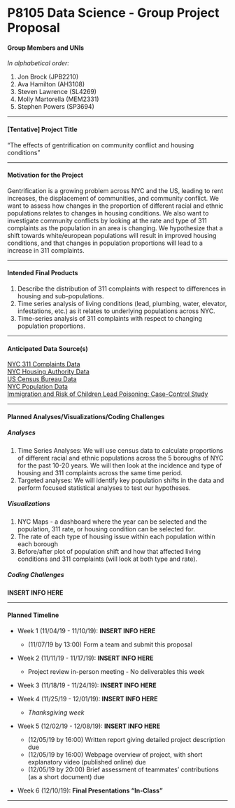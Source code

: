 P8105 Data Science - Group Project Proposal
================

#### Group Members and UNIs

*In alphabetical order:*

1.  Jon Brock (JPB2210)  
2.  Ava Hamilton (AH3108)  
3.  Steven Lawrence (SL4269)  
4.  Molly Martorella (MEM2331)  
5.  Stephen Powers (SP3694)

-----

#### \[Tentative\] Project Title

“The effects of gentrification on community conflict and housing
conditions”

-----

#### Motivation for the Project

Gentrification is a growing problem across NYC and the US, leading to
rent increases, the displacement of communities, and community conflict.
We want to assess how changes in the proportion of different racial and
ethnic populations relates to changes in housing conditions. We also
want to investigate community conflicts by looking at the rate and type
of 311 complaints as the population in an area is changing. We
hypothesize that a shift towards white/european populations will result
in improved housing conditions, and that changes in population
proportions will lead to a increase in 311 complaints.

-----

#### Intended Final Products

1.  Describe the distribution of 311 complaints with respect to
    differences in housing and sub-populations.
2.  Time series analysis of living conditions (lead, plumbing, water,
    elevator, infestations, etc.) as it relates to underlying
    populations across NYC.
3.  Time-series analysis of 311 complaints with respect to changing
    population proportions.

-----

#### Anticipated Data Source(s)

[NYC 311 Complaints
Data](https://data.cityofnewyork.us/d/erm2-nwe9/visualization)  
[NYC Housing Authority
Data](https://data.cityofnewyork.us/Housing-Development/NYCHA-Development-Data-Book/evjd-dqpz)  
[US Census Bureau
Data](https://www.census.gov/data/tables/time-series/demo/housing-patterns/housing-patterns-tables.html)  
[NYC Population
Data](https://www1.nyc.gov/site/planning/planning-level/nyc-population/nyc-population.page)  
[Immigration and Risk of Children Lead Poisoning: Case-Control
Study](https://ajph.aphapublications.org/doi/full/10.2105/AJPH.2006.093229)

-----

#### Planned Analyses/Visualizations/Coding Challenges

##### *Analyses*

1.  Time Series Analyses: We will use census data to calculate
    proportions of different racial and ethnic populations across the 5
    boroughs of NYC for the past 10-20 years. We will then look at the
    incidence and type of housing and 311 complaints across the same
    time period.
2.  Targeted analyses: We will identify key population shifts in the
    data and perform focused statistical analyses to test our
    hypotheses.

##### *Visualizations*

1.  NYC Maps - a dashboard where the year can be selected and the
    population, 311 rate, or housing condition can be selected for.
2.  The rate of each type of housing issue within each population within
    each borough
3.  Before/after plot of population shift and how that affected living
    conditions and 311 complaints (will look at both type and rate).

##### *Coding Challenges*

**INSERT INFO HERE**

-----

#### Planned Timeline

  - Week 1 (11/04/19 - 11/10/19): **INSERT INFO HERE**
    
      - (11/07/19 by 13:00) Form a team and submit this proposal

  - Week 2 (11/11/19 - 11/17/19): **INSERT INFO HERE**
    
      - Project review in-person meeting - No deliverables this week

  - Week 3 (11/18/19 - 11/24/19): **INSERT INFO HERE**

  - Week 4 (11/25/19 - 12/01/19): **INSERT INFO HERE**
    
      - *Thanksgiving week*

  - Week 5 (12/02/19 - 12/08/19): **INSERT INFO HERE**
    
      - (12/05/19 by 16:00) Written report giving detailed project
        description due  
      - (12/05/19 by 16:00) Webpage overview of project, with short
        explanatory video (published online) due  
      - (12/05/19 by 20:00) Brief assessment of teammates’ contributions
        (as a short document) due

  - Week 6 (12/10/19): **Final Presentations “In-Class”**

-----
